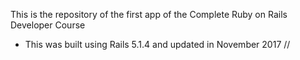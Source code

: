 This is the repository of the first app of the Complete Ruby on Rails Developer Course

- This was built using Rails 5.1.4 and updated in November 2017
//

